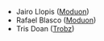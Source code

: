 - Jairo Llopis ([Moduon](https://www.moduon.team/))
- Rafael Blasco ([Moduon](https://www.moduon.team/))
- Tris Doan ([Trobz](https://www.trobz.com/))
